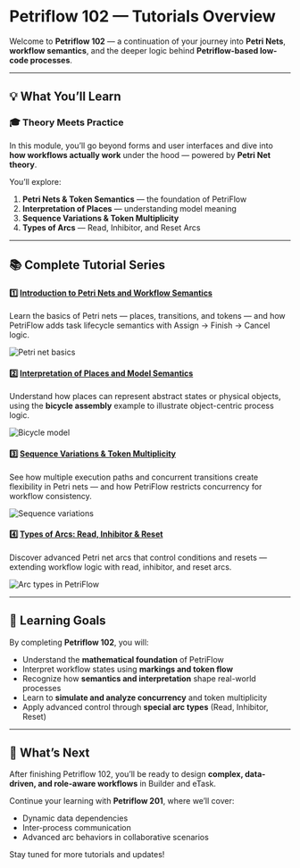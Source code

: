 # Petriflow 102 — Tutorials Overview

Welcome to **Petriflow 102** — a continuation of your journey into **Petri Nets**, **workflow semantics**, and the deeper logic behind **Petriflow-based low-code processes**.

---

## 💡 What You’ll Learn

### 🎓 **Theory Meets Practice**
In this module, you’ll go beyond forms and user interfaces and dive into **how workflows actually work** under the hood — powered by **Petri Net theory**.

You’ll explore:
1. **Petri Nets & Token Semantics** — the foundation of PetriFlow
2. **Interpretation of Places** — understanding model meaning
3. **Sequence Variations & Token Multiplicity**
4. **Types of Arcs** — Read, Inhibitor, and Reset Arcs

---

## 📚 Complete Tutorial Series

<div class="cards-small">

<div class="card">
<h4>1️⃣ <a href="#/tutorials/petriflow102/part1/part1.md">Introduction to Petri Nets and Workflow Semantics</a></h4>
<p>Learn the basics of Petri nets — places, transitions, and tokens — and how PetriFlow adds task lifecycle semantics with Assign → Finish → Cancel logic.</p>
<img src="tutorials/petriflow102/part1/places&tasks.png" alt="Petri net basics" />
</div>

<div class="card">
<h4>2️⃣ <a href="#/tutorials/petriflow102/part2/part2.md">Interpretation of Places and Model Semantics</a></h4>
<p>Understand how places can represent abstract states or physical objects, using the <strong>bicycle assembly</strong> example to illustrate object-centric process logic.</p>
<img src="tutorials/petriflow102/part2/bicycleModel.png" alt="Bicycle model" />
</div>

<div class="card">
<h4>3️⃣ <a href="#/tutorials/petriflow102/part3/part3.md">Sequence Variations & Token Multiplicity</a></h4>
<p>See how multiple execution paths and concurrent transitions create flexibility in Petri nets — and how PetriFlow restricts concurrency for workflow consistency.</p>
<img src="tutorials/petriflow102/part3/sequenceVariations.png" alt="Sequence variations" />
</div>

<div class="card">
<h4>4️⃣ <a href="#/tutorials/petriflow102/part4/part4.md">Types of Arcs: Read, Inhibitor & Reset</a></h4>
<p>Discover advanced Petri net arcs that control conditions and resets — extending workflow logic with read, inhibitor, and reset arcs.</p>
<img src="tutorials/petriflow102/part4/resetArc.png" alt="Arc types in PetriFlow" />
</div>

</div>

---

## 🎯 Learning Goals

By completing **Petriflow 102**, you will:

- Understand the **mathematical foundation** of PetriFlow
- Interpret workflow states using **markings and token flow**
- Recognize how **semantics and interpretation** shape real-world processes
- Learn to **simulate and analyze concurrency** and token multiplicity
- Apply advanced control through **special arc types** (Read, Inhibitor, Reset)

---

## 🚀 What’s Next

After finishing Petriflow 102, you’ll be ready to design **complex, data-driven, and role-aware workflows** in Builder and eTask.

Continue your learning with **Petriflow 201**, where we’ll cover:
- Dynamic data dependencies
- Inter-process communication
- Advanced arc behaviors in collaborative scenarios

Stay tuned for more tutorials and updates!
